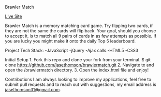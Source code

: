 Brawler Match

[Live Site](https://brawlermatch.jasethomson.com/)

Brawler Match is a memory matching card game. Try flipping two cards, if they are not the same the cards will flip back. Your goal, should you choose to accept it, is to match all 9 pairs of cards in as few attempts as possible. If you are lucky you might make it onto the daily Top 5 leaderboard.

Project Tech Stack:
-JavaScript
-jQuery
-Ajax calls
-HTML5
-CSS3

Initial Setup
    1. Fork this repo and clone your fork from your terminal.
        $ git clone https://github.com/jasethomson/brawlermatch.git
    2. Navigate to and open the /brawlermatch directory.
    3. Open the index.html file and enjoy!

Contributions
I am always looking to improve my applications, feel free to submit pull requests and to reach out with suggestions, my email address is [jasethomson31@gmail.com](mailto:jasethomson31@gmail.com).
